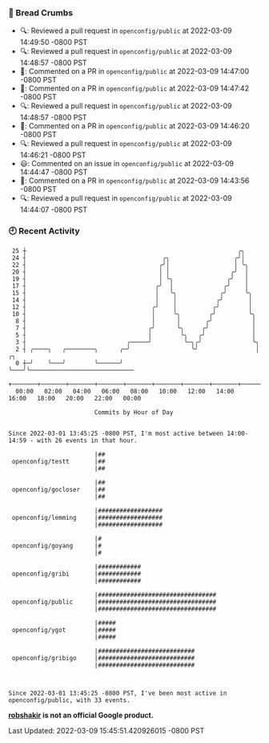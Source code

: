 ### 🍞 Bread Crumbs

 * 🔍: Reviewed a pull request in  `openconfig/public` at 2022-03-09 14:49:50 -0800 PST
 * 🔍: Reviewed a pull request in  `openconfig/public` at 2022-03-09 14:48:57 -0800 PST
 * 💬: Commented on a PR in  `openconfig/public` at 2022-03-09 14:47:00 -0800 PST
 * 💬: Commented on a PR in  `openconfig/public` at 2022-03-09 14:47:42 -0800 PST
 * 🔍: Reviewed a pull request in  `openconfig/public` at 2022-03-09 14:48:57 -0800 PST
 * 💬: Commented on a PR in  `openconfig/public` at 2022-03-09 14:46:20 -0800 PST
 * 🔍: Reviewed a pull request in  `openconfig/public` at 2022-03-09 14:46:21 -0800 PST
 * 😃: Commented on an issue in `openconfig/public` at 2022-03-09 14:44:47 -0800 PST
 * 💬: Commented on a PR in  `openconfig/public` at 2022-03-09 14:43:56 -0800 PST
 * 🔍: Reviewed a pull request in  `openconfig/public` at 2022-03-09 14:44:07 -0800 PST

### 🕘 Recent Activity
```
 25 ┼                                                           ╭╮
 24 ┤                                      ╭╮                  ╭╯│
 22 ┤                                     ╭╯│                  │ ╰╮
 20 ┤                                     │ │                 ╭╯  │
 19 ┤                                     │ ╰╮               ╭╯   │
 17 ┤                                    ╭╯  │              ╭╯    │
 15 ┤                                    │   ╰╮            ╭╯     ╰╮
 14 ┤                                    │    │           ╭╯       │
 12 ┤                                   ╭╯    │          ╭╯        │
 10 ┤                                   │     ╰╮        ╭╯         ╰╮
  8 ┤                                   │      │       ╭╯           │
  7 ┤                                  ╭╯      ╰╮     ╭╯            │
  5 ┤                                  │        ╰╮   ╭╯             │
  3 ┤                            ╭─────╯         ╰─╮╭╯              ╰╮
  2 ┤ ╭────╮   ╭────────╮      ╭─╯                 ╰╯                │   ╭╮
  0 ┼─╯    ╰───╯        ╰──────╯                                     ╰───╯╰─────────────────────────────
    +───────+───────+───────+───────+───────+───────+───────+───────+───────+───────+───────+───────+────
  00:00   02:00   04:00   06:00   08:00   10:00   12:00   14:00   16:00   18:00   20:00   22:00   00:00   

						Commits by Hour of Day


Since 2022-03-01 13:45:25 -0800 PST, I'm most active between 14:00-14:59 - with 26 events in that hour.

```



```
                        |##
 openconfig/testt       |##
                        |##

                        |##
 openconfig/gocloser    |##
                        |##

                        |##################
 openconfig/lemming     |##################
                        |##################

                        |#
 openconfig/goyang      |#
                        |#

                        |############
 openconfig/gribi       |############
                        |############

                        |#################################
 openconfig/public      |#################################
                        |#################################

                        |#####
 openconfig/ygot        |#####
                        |#####

                        |###########################
 openconfig/gribigo     |###########################
                        |###########################



Since 2022-03-01 13:45:25 -0800 PST, I've been most active in openconfig/public, with 33 events.

```
**[robshakir](mailto:robjs@google.com) is not an official Google product.**  


Last Updated: 2022-03-09 15:45:51.420926015 -0800 PST
